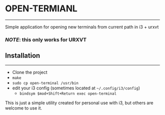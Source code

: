 # OPEN-TERMIANL
-----------------
Simple application for opening new terminals from current path in i3 + urxvt

### *NOTE*: this only works for URXVT

## Installation
-----------------

- Clone the project
- `make`
- `sudo cp open-terminal /usr/bin`
- edit your i3 config (sometimes located at `~/.config/i3/config`)
    - `bindsym $mod+Shift+Return exec open-terminal` 

This is just a simple utility created for personal use with i3, but others are welcome to use it.
